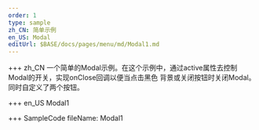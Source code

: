 ```yaml
--- 
order: 1
type: sample
zh_CN: 简单示例
en_US: Modal
editUrl: $BASE/docs/pages/menu/md/Modal1.md
---
```


+++ zh_CN
一个简单的Modal示例。在这个示例中，通过active属性去控制Modal的开关，实现onClose回调以便当点击黑色
    背景或关闭按钮时关闭Modal。同时自定义了两个按钮。

+++ en_US
Modal1

+++ SampleCode
fileName: Modal1
